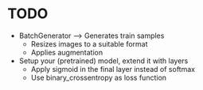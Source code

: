 # TODO
* BatchGenerator --> Generates train samples
  * Resizes images to a suitable format 
  * Applies augmentation
* Setup your (pretrained) model, extend it with layers
  * Apply sigmoid in the final layer instead of softmax
  * Use binary_crossentropy as loss function
